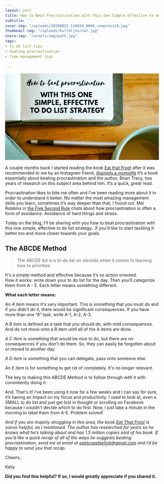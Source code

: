 ```yaml
---
layout: post
title: How to Beat Procrastination with this One Simple Effective to do list Strategy
subtitle: ''
cover-img: "/uploads/20200822_110434_0000_compress19.jpg"
thumbnail-img: "/uploads/bulletjournal.jpg"
share-img: "/assets/img/path.jpg"
tags:
- to do list tips
- beating procrastination
- time management tips

---
```

![An image of my coffee, pen, and planner with blog title.](/uploads/20200608_221652_0000.png "morningplanner")

A couple months back I started reading the book [Eat that Frog!](https://amzn.to/3gVpdaF) after it was recommended to me by an Instagram friend, [@simply.a.momslife](https://www.instagram.com/simply.a.momslife/) It’s a book essentially about beating procrastination and the author, Brian Tracy, has years of research on this subject area behind him. It’s a quick, great read.

Procrastination likes to bite me often and I’ve been reading more about it in order to understand it better. No matter the most amazing management skills you learn, sometimes it’s way deeper than that, I found out. Mel Robbins in [the Five Second Rule](https://amzn.to/3fqSrhf) chats about how procrastination is often a form of avoidance. Avoidance of hard things and stress.

Today on the blog, I’ll be sharing with you how to beat procrastination with this one simple, effective to do list strategy…if you’d like to start tackling it better too and move closer towards your goals.

## The ABCDE Method

> The ABCDE list is a to-do list on steroids when it comes to learning how to prioritize.

It's a simple method and effective because it’s so action oriented.  
How it works: write down your to do list for the day. Then you'll categorize them from A - E. Each letter means something different.

**What each letter means:**

_An A item_ means it's very important. This is something that you must do and if you didn't do it, there would be significant consequences. If you have more than one “A” task, write A-1, A-2, A-3.

_A B item_ is defined as a task that you should do, with mild consequences. And do not move onto a B item until all of the A items are done.

_A C item_ is something that would be nice to do, but there are no consequences if you don't do them. So, they can easily be forgotten about or moved to another day.

_A D item_ is something that you can delegate, pass onto someone else.

_An E item_ is for something to get rid of completely. It's no longer relevant.

The key to making this ABCDE Method is to follow through with it with consistently doing it.

And. That's it! I’ve been using it now for a few weeks and I can say for sure, it’s having an impact on my focus and productivity. I used to look at, even a SMALL to do list and just get lost in thought or scrolling on Facebook because I couldn’t decide which to do first. Now, I just take a minute in the morning to label them from A-E. Problem solved!

_And if you are majorly struggling in this area, the book_ [_Eat That Frog!_](https://amzn.to/3gVpdaF) _is soooo helpful, as I mentioned. The author has researched for years so he knows what he’s talking about and has 1.5 million copies sold of his book. If you’d like a quick recap of all of the ways he suggests beating procrastination, send me at email at_ [_eastcoastkellyb@gmail.com_](mailto:eastcoastkellyb@gmail.com) _and I’d be happy to send you that recap._

Cheers,

Kelly

**Did you find this helpful? If so, I would greatly appreciate if you shared it.**